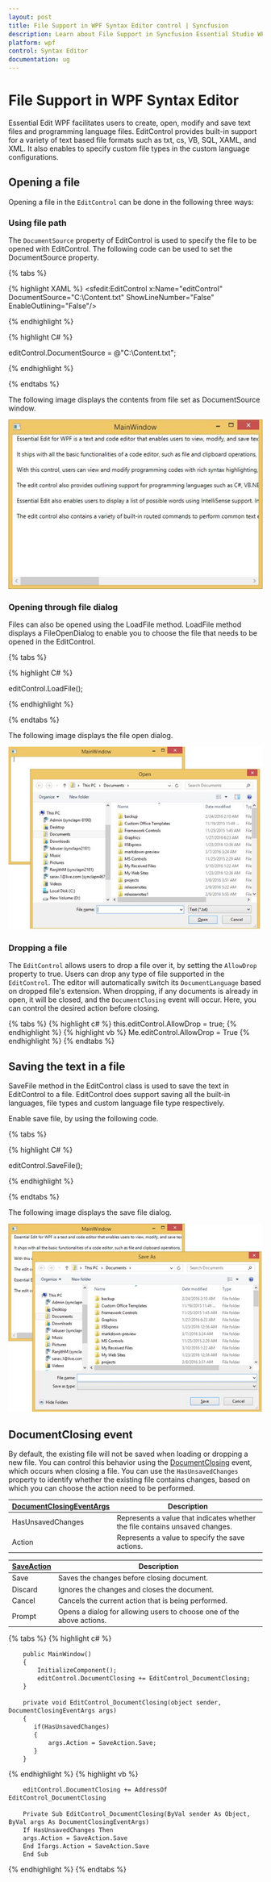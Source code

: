 ```yaml
---
layout: post 
title: File Support in WPF Syntax Editor control | Syncfusion
description: Learn about File Support in Syncfusion Essential Studio WPF Syntax Editor control, its elements and more.
platform: wpf
control: Syntax Editor
documentation: ug
---
```


# File Support in WPF Syntax Editor

Essential Edit WPF facilitates users to create, open, modify and save text files and programming language files. EditControl provides built-in support for a variety of text based file formats such as txt, cs, VB, SQL, XAML, and XML. It also enables to specify custom file types in the custom language configurations.

## Opening a file

Opening a file in the `EditControl` can be done in the following three ways:

### Using file path

The `DocumentSource` property of EditControl is used to specify the file to be opened with EditControl. The following code can be used to set the DocumentSource property.

{% tabs %}

{% highlight XAML %}
<sfedit:EditControl x:Name="editControl" DocumentSource="C:\Content.txt" ShowLineNumber="False" EnableOutlining="False"/>



{% endhighlight %}



{% highlight C# %}

editControl.DocumentSource = @"C:\Content.txt";

{% endhighlight %}

{% endtabs %}

The following image displays the contents from file set as DocumentSource window.

![WPF Syntax Editor open a File using file path](file-support_images/wpf-syntax-editor-open-file.jpeg)

### Opening through file dialog

Files can also be opened using the LoadFile method. LoadFile method displays a FileOpenDialog to enable you to choose the file that needs to be opened in the EditControl.

{% tabs %}

{% highlight C# %}

editControl.LoadFile();

{% endhighlight %}

{% endtabs %}

The following image displays the file open dialog.

![WPF Syntax Editor open a file using open file dialog](file-support_images/wpf-syntax-editor-open-file-dialog.jpeg)

### Dropping a file
The `EditControl` allows users to drop a file over it, by setting the `AllowDrop` property to true. Users can drop any type of file supported in the `EditControl`. The editor will automatically switch its `DocumentLanguage` based on dropped file's extension. When dropping, if any documents is already in open, it will be closed, and the `DocumentClosing` event will occur. Here, you can control the desired action before closing.

{% tabs %}
{% highlight c# %}
this.editControl.AllowDrop = true;
{% endhighlight %}
{% highlight vb %}
Me.editControl.AllowDrop = True
{% endhighlight %}
{% endtabs %} 

## Saving the text in a file

SaveFile method in the EditControl class is used to save the text in EditControl to a file. EditControl does support saving all the built-in languages, file types and custom language file type respectively.

Enable save file, by using the following code.

{% tabs %}

{% highlight C# %}

editControl.SaveFile();



{% endhighlight %}

{% endtabs %}

The following image displays the save file dialog.

![WPF Syntax Editor saving using save file dialog](file-support_images/wpf-syntax-editor-save-file-dialog.jpeg)

## DocumentClosing event
By default, the existing file will not be saved when loading or dropping a new file. You can control this behavior using the [DocumentClosing](https://help.syncfusion.com/cr/wpf/Syncfusion.Windows.Edit.EditControl.html) event, which occurs when closing a file. You can use the `HasUnsavedChanges` property to identify whether the existing file contains changes, based on which you can choose the action need to be performed.

| [DocumentClosingEventArgs](https://help.syncfusion.com/cr/wpf/Syncfusion.Windows.Edit.DocumentClosingEventArgs.html) | Description |
|---------------|-------------|
| HasUnsavedChanges | Represents a value that indicates whether the file contains unsaved changes. |
| Action| Represents a value to specify the save actions.|

| [SaveAction](https://help.syncfusion.com/cr/wpf/Syncfusion.Windows.Edit.SaveAction.html) | Description |
|---|---|
| Save | Saves the changes before closing document. |
| Discard | Ignores the changes and closes the document. |
| Cancel | Cancels the current action that is being performed. |
| Prompt | Opens a dialog for allowing users to choose one of the above actions. |

{% tabs %}
{% highlight c# %}

        public MainWindow()
        {
            InitializeComponent();
            editControl.DocumentClosing += EditControl_DocumentClosing;
        }

        private void EditControl_DocumentClosing(object sender, DocumentClosingEventArgs args)
        {
           if(HasUnsavedChanges)
           {
               args.Action = SaveAction.Save;
           }
        }

{% endhighlight %}
{% highlight vb %}
        
        editControl.DocumentClosing += AddressOf EditControl_DocumentClosing

        Private Sub EditControl_DocumentClosing(ByVal sender As Object, ByVal args As DocumentClosingEventArgs)
        If HasUnsavedChanges Then
        args.Action = SaveAction.Save
        End Ifargs.Action = SaveAction.Save
        End Sub

{% endhighlight %}
{% endtabs %}   
